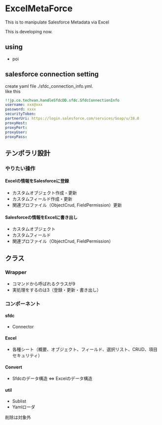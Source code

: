 # ExcelMetaForce
This is to manipulate Salesforce Metadata via Excel

This is developing now.

## using
+ poi

## salesforce connection setting
create yaml file ./sfdc_connection_info.yml.  
like this

```yaml
!!jp.co.techvan.handleSfdcDD.sfdc.SfdcConnectionInfo
username: xxx@xxx
password: xxxx
securityToken: 
partnerUri: https://login.salesforce.com/services/Soap/u/38.0
proxyHost: 
proxyPort: 
proxyUser: 
proxyPass: 
```



## テンポラリ設計
### やりたい操作
#### Excelの情報をSalesforceに登録
+ カスタムオブジェクト作成・更新
+ カスタムフィールド作成・更新
+ 関連プロファイル（ObjectCrud, FieldPermission）更新

#### Salesforceの情報をExcelに書き出し
+ カスタムオブジェクト
+ カスタムフィールド
+ 関連プロファイル（ObjectCrud, FieldPermission）

## クラス
### Wrapper
+ コマンドから呼ばれるクラスが9
+ 実処理をするのは3（登録・更新・書き出し）

### コンポーネント
#### sfdc
+ Connector

#### Excel
+ 各種シート（概要、オブジェクト、フィールド、選択リスト、CRUD、項目セキュリティ）

#### Convert
+ Sfdcのデータ構造 ⇔ Excelのデータ構造

#### util
+ Sublist
+ Yamlローダ

削除は対象外
